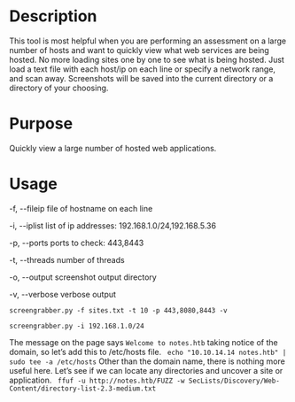# Description
This tool is most helpful when you are performing an assessment on a large number of hosts and want to quickly view what web services are being hosted. No more loading sites one by one to see what is being hosted. Just load a text file with each host/ip on each line or specify a network range, and scan away. Screenshots will be saved into the current directory or a directory of your choosing.

# Purpose
Quickly view a large number of hosted web applications.

# Usage
-f, --fileip    file of hostname on each line

-i, --iplist    list of ip addresses: 192.168.1.0/24,192.168.5.36

-p, --ports     ports to check: 443,8443

-t, --threads   number of threads

-o, --output    screenshot output directory

-v, --verbose   verbose output

`screengrabber.py -f sites.txt -t 10 -p 443,8080,8443 -v`

`screengrabber.py -i 192.168.1.0/24`


 
The message on the page says `Welcome to notes.htb` taking notice of the domain, so let’s add this to /etc/hosts file.
``` echo "10.10.14.14 notes.htb" | sudo tee -a /etc/hosts```
Other than the domain name, there is nothing more useful here. Let’s see if we can locate any directories and uncover a site or application.
``` ffuf -u http://notes.htb/FUZZ -w SecLists/Discovery/Web-Content/directory-list-2.3-medium.txt```
